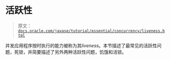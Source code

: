 # 活跃性

> 原文：[`docs.oracle.com/javase/tutorial/essential/concurrency/liveness.html`](https://docs.oracle.com/javase/tutorial/essential/concurrency/liveness.html)

并发应用程序按时执行的能力被称为其*liveness*。本节描述了最常见的活跃性问题，死锁，并简要描述了另外两种活跃性问题，饥饿和活锁。
